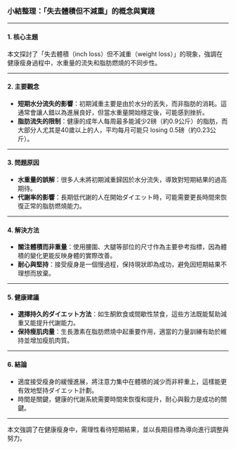 ### 小結整理：「失去體積但不減重」的概念與實踐

---

#### 1. 核心主題  
本文探討了「失去體積（inch loss）但不減重（weight loss）」的現象，強調在健康瘦身過程中，水重量的流失和脂肪燃燒的不同步性。

---

#### 2. 主要觀念  
- **短期水分流失的影響**：初期減重主要是由於水分的丟失，而非脂肪的消耗。這通常會讓人錯以為進展良好，但當水重量開始穩定後，可能感到挫折。  
- **脂肪流失的限制**：健康的成年人每周最多能減少2磅（約0.9公斤）的脂肪，而大部分人尤其是40歲以上的人，平均每月可能只 losing 0.5磅（約0.23公斤）。  

---

#### 3. 問題原因  
- **水重量的誤解**：很多人未將初期減重歸因於水分流失，導致對短期結果的過高期待。  
- **代謝率的影響**：長期低代謝的人在開始ダイエット時，可能需要更長時間來恢復正常的脂肪燃燒能力。  

---

#### 4. 解決方法  
- **關注體積而非重量**：使用腰圍、大腿等部位的尺寸作為主要參考指標，因為體積的變化更能反映身體的實際改善。  
- **耐心與堅持**：接受瘦身是一個慢過程，保持現狀即為成功，避免因短期結果不理想而放棄。  

---

#### 5. 健康建議  
- **選擇持久的ダイエット方法**：如生酮飲食或間歇性禁食，這些方法既能幫助減重又能提升代謝能力。  
- **保持瘦肌肉量**：生長激素在脂肪燃燒中起重要作用，適當的力量訓練有助於維持並增加瘦肌肉質。  

---

#### 6. 結論  
- 適度接受瘦身的緩慢進展，將注意力集中在體積的減少而非秤重上，這樣能更有效地堅持ダイエット計劃。  
- 時間是關鍵，健康的代謝系統需要時間來恢復和提升，耐心與毅力是成功的關鍵。  

--- 

本文強調了在健康瘦身中，需理性看待短期結果，並以長期目標為導向進行調整與努力。